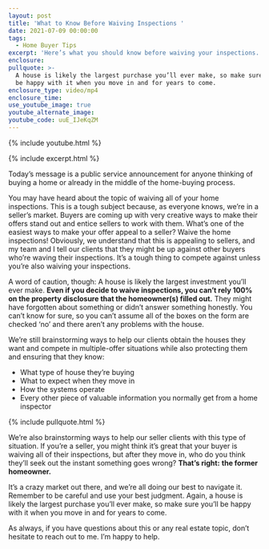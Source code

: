 ```yaml
---
layout: post
title: 'What to Know Before Waiving Inspections '
date: 2021-07-09 00:00:00
tags:
  - Home Buyer Tips
excerpt: 'Here’s what you should know before waiving your inspections. '
enclosure:
pullquote: >-
  A house is likely the largest purchase you’ll ever make, so make sure you’ll
  be happy with it when you move in and for years to come.
enclosure_type: video/mp4
enclosure_time:
use_youtube_image: true
youtube_alternate_image:
youtube_code: uuE_IJeKqZM
---
```

{% include youtube.html %}

{% include excerpt.html %}

Today’s message is a public service announcement for anyone thinking of buying a home or already in the middle of the home-buying process.&nbsp;

You may have heard about the topic of waiving all of your home inspections. This is a tough subject because, as everyone knows, we’re in a seller’s market. Buyers are coming up with very creative ways to make their offers stand out and entice sellers to work with them. What’s one of the easiest ways to make your offer appeal to a seller? Waive the home inspections\! Obviously, we understand that this is appealing to sellers, and my team and I tell our clients that they might be up against other buyers who’re waving their inspections. It’s a tough thing to compete against unless you’re also waiving your inspections.&nbsp;

A word of caution, though: A house is likely the largest investment you’ll ever make. **Even if you decide to waive inspections, you can’t rely 100% on the property disclosure that the homeowner(s) filled out.** They might have forgotten about something or didn’t answer something honestly. You can’t know for sure, so you can’t assume all of the boxes on the form are checked ‘no’ and there aren’t any problems with the house.&nbsp;

We’re still brainstorming ways to help our clients obtain the houses they want and compete in multiple-offer situations while also protecting them and ensuring that they know:

* What type of house they’re buying
* What to expect when they move in
* How the systems operate
* Every other piece of valuable information you normally get from a home inspector

{% include pullquote.html %}

We’re also brainstorming ways to help our seller clients with this type of situation. If you’re a seller, you might think it’s great that your buyer is waiving all of their inspections, but after they move in, who do you think they’ll seek out the instant something goes wrong? **That’s right:** **the former homeowner.**&nbsp;

It’s a crazy market out there, and we’re all doing our best to navigate it. Remember to be careful and use your best judgment. Again, a house is likely the largest purchase you’ll ever make, so make sure you’ll be happy with it when you move in and for years to come.&nbsp;

As always, if you have questions about this or any real estate topic, don’t hesitate to reach out to me. I’m happy to help.
